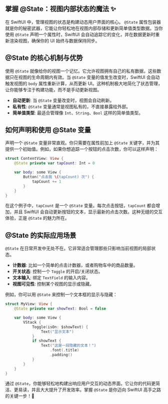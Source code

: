 ﻿## 掌握 @State：视图内部状态的魔法 ✨

在 SwiftUI 中，管理视图的状态是构建动态用户界面的核心。 `@State` 属性包装器就是你的秘密武器，它能让你轻松地在视图内部存储和更新简单值类型数据。当你使用 `@State` 声明一个属性时，SwiftUI 会自动追踪它的变化，并在数据更新时重新渲染视图，确保你的 UI 始终与数据保持同步。

## @State 的核心机制与优势

使用 `@State` 就像给你的视图一个记忆。它允许视图拥有自己的私有数据，这些数据只在视图的生命周期内有效。当 `@State` 变量的值发生改变时，SwiftUI 会自动触发视图的 `body` 属性重新计算，从而更新 UI。这种机制极大地简化了状态管理，让你能够专注于构建功能，而不是手动更新视图。

*   **自动更新**: 当 `@State` 变量改变时，视图会自动刷新。
*   **私有性**: `@State` 变量通常是视图私有的，不直接暴露给外部。
*   **简单值类型**: 最适合管理像 `Int`、`String`、`Bool` 这样的简单值类型。

## 如何声明和使用 @State 变量

声明一个 `@State` 变量非常直观。你只需要在属性前加上 `@State` 关键字，并为其提供一个初始值。例如，如果你想追踪一个按钮的点击次数，你可以这样声明：

```swift
struct ContentView: View {
    @State private var tapCount: Int = 0

    var body: some View {
        Button("点击我 \(tapCount) 次") {
            tapCount += 1
        }
    }
}
```

在这个例子中，`tapCount` 是一个 `@State` 变量。每次点击按钮，`tapCount` 都会增加，并且 SwiftUI 会自动更新按钮的文本，显示最新的点击次数。这种无缝的交互体验，正是 `@State` 的魅力所在。

## @State 的实际应用场景

`@State` 在日常开发中无处不在。它非常适合管理那些只影响当前视图的局部状态。

*   **计数器**: 比如一个简单的点击计数器，或者购物车中的商品数量。
*   **开关状态**: 控制一个 `Toggle` 的开启/关闭状态。
*   **文本输入**: 绑定 `TextField` 的输入内容。
*   **视图可见性**: 控制某个视图的显示或隐藏。

例如，你可以用 `@State` 来控制一个文本框的显示与隐藏：

```swift
struct MyView: View {
    @State private var showText: Bool = false

    var body: some View {
        VStack {
            Toggle(isOn: $showText) {
                Text("显示文本")
            }
            if showText {
                Text("这是一段隐藏的文本！")
                    .font(.title)
                    .padding()
            }
        }
    }
}
```

通过 `@State`，你能够轻松地构建出响应用户交互的动态界面。它让你的代码更简洁、更易读，并且大大提升了开发效率。掌握 `@State` 是你迈向 SwiftUI 高手之路的关键一步！🚀


